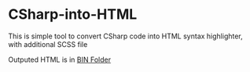 # CSharp-into-HTML
This is simple tool to convert CSharp code into HTML syntax highlighter, with additional SCSS file

Outputed HTML is in [BIN Folder](Syntax%20Higlighting/bin/Debug/syntax-highlighted-content)
